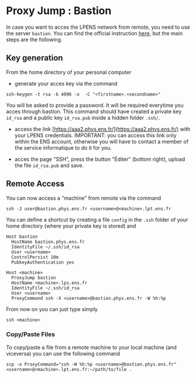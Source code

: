 # Proxy Jump : Bastion

In case you want to acces the LPENS network from remote, you need to use the server `bastion`.
You can find the official instruction [here](https://it.phys.ens.fr/passerelle-ssh-bastionphysensfr), but the main steps are the following.

## Key generation 
From the home directory of your personal computer 

- generate your acces key via the command
```
ssh-keygen -t rsa -b 4096 -o  -C "<firstname>.<secondname>"
```
You will be asked to provide a password. It will be required everytime you acces through bastion. This command should have created a private key `id_rsa` and a public key `id_rsa.pub` inside a hidden folder `.ssh/`.

- access the link [https://aaa2.phys.ens.fr/](https://aaa2.phys.ens.fr/) with your LPENS credentials. IMPORTANT: you can access this link only within the ENS account, otherwise you will have to contact a member of the service informatique to do it for you.

- acces the page "SSH", press the button "Éditer" (bottom right), upload the file `id_rsa.pub` and save.

## Remote Access
You can now access a "machine" from remote via the command
```
ssh -J user@bastion.phys.ens.fr <username>@<machine>.lpt.ens.fr
```
You can define a shortcut by creating a file `config` in the `.ssh` folder of your home directory (where your private key is stored) and 
```
Host bastion
  HostName bastion.phys.ens.fr
  IdentityFile ~/.ssh/id_rsa
  User <username>
  ControlPersist 10m
  PubkeyAuthentication yes
  
Host <machine>
  ProxyJump bastion
  HostName <machine>.lps.ens.fr
  IdentityFile ~/.ssh/id_rsa
  User <username>
  ProxyCommand ssh -X <username>@bastion.phys.ens.fr -W %h:%p
```
From now on you can just type simply
```
ssh <machine>
```

### Copy/Paste Files
To copy/paste a file from a remote machine to your local machine (and viceversa) you can use the following command
```
scp -o ProxyCommand="ssh -W %h:%p <username>@bastion.phys.ens.fr" <username>@<machine>.lpt.ens.fr:~/path/to/file .
```
